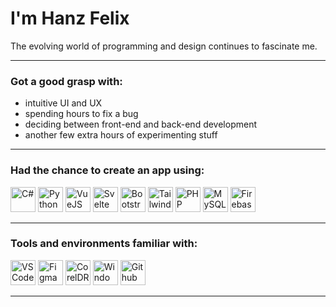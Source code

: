 # I'm Hanz Felix

The evolving world of programming and design continues to fascinate me.

---

### Got a good grasp with:

- intuitive UI and UX
- spending hours to fix a bug
- deciding between front-end and back-end development
- another few extra hours of experimenting stuff

---

### Had the chance to create an app using:

<div class="icons-pl">
<picture><img src="https://cdn.jsdelivr.net/gh/devicons/devicon/icons/csharp/csharp-original.svg" height="40" title="C#"/></picture>
<picture><img src="https://cdn.jsdelivr.net/gh/devicons/devicon/icons/python/python-original.svg" height="40" title="Python"/></picture>
<picture><img src="https://cdn.jsdelivr.net/gh/devicons/devicon/icons/vuejs/vuejs-original.svg" height="40" title="VueJS"/></picture>
<picture><img src="https://cdn.jsdelivr.net/gh/devicons/devicon@latest/icons/svelte/svelte-original.svg" height="40" title="Svelte"/></picture>
<picture><img src="https://cdn.jsdelivr.net/gh/devicons/devicon@latest/icons/bootstrap/bootstrap-original.svg"  height="40" title="Bootstrap"/></picture>
<picture><img src="https://cdn.jsdelivr.net/gh/devicons/devicon@latest/icons/tailwindcss/tailwindcss-original.svg" height="40" title="Tailwind CSS"/></picture>
<picture><img src="https://cdn.jsdelivr.net/gh/devicons/devicon/icons/php/php-original.svg" height="40" title="PHP"/></picture>
<picture><img src="https://cdn.jsdelivr.net/gh/devicons/devicon/icons/mysql/mysql-original.svg" height="40" title="MySQL"/></picture>
<picture>
<img src="https://cdn.jsdelivr.net/gh/devicons/devicon/icons/firebase/firebase-plain.svg" height="40" title="Firebase"/></picture>
<picture></div>

---

### Tools and environments familiar with:

<div class="icons-pl">
<picture><img src="https://cdn.jsdelivr.net/gh/devicons/devicon/icons/vscode/vscode-original.svg" height="40" title="VS Code" /></picture>
<picture><img src="https://cdn.jsdelivr.net/gh/devicons/devicon/icons/figma/figma-original.svg" height="40" title="Figma"/></picture>
<picture><img src="https://www.corel.com/static/corel/images/product-icons/corel/cdgs-icon-250x250.png" height="40" title="CorelDRAW" /></picture>
<picture><img src="https://cdn.jsdelivr.net/gh/devicons/devicon/icons/windows11/windows11-original.svg" height="40" title="Windows" /></picture>
<picture><img src="https://cdn.jsdelivr.net/gh/devicons/devicon/icons/github/github-original.svg" height="40" title="Github" /></picture>
</div>

---

<!--### Still trying to learn:

<div class="icons-pl">
<img src="https://cdn.jsdelivr.net/gh/devicons/devicon/icons/androidstudio/androidstudio-original.svg" height="40" title="Android Studio"/>
<img src="https://cdn.jsdelivr.net/gh/devicons/devicon/icons/kotlin/kotlin-original.svg" height="40" title="Kotlin"/>
<img src="https://cdn.jsdelivr.net/gh/devicons/devicon/icons/discordjs/discordjs-original.svg" height="40" title="discordjs"/>
<img src="https://cdn.jsdelivr.net/gh/devicons/devicon/icons/firebase/firebase-plain.svg" height="40" title="Firebase"/>
<img src="https://cdn.jsdelivr.net/gh/devicons/devicon/icons/flutter/flutter-original.svg" height="40" title="Flutter"/>
<img src="https://cdn.jsdelivr.net/gh/devicons/devicon/icons/dart/dart-original.svg" height="40" title="Dart"/>
<img src="https://cdn.jsdelivr.net/gh/devicons/devicon/icons/linux/linux-original.svg" height="40" title="Linux" />
</div-->

<!--Icons from https://devicon.dev/-->
